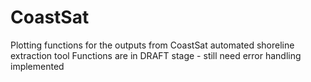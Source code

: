 # CoastSat
Plotting functions for the outputs from CoastSat automated shoreline extraction tool
Functions are in DRAFT stage - still need error handling implemented
